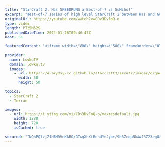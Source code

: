 ```yaml
---
title: "StarCraft 2: Has SPEEDRUNS a Best-of-7 vs GuMiho!"
excerpt: "Best-of-7 series of high level StarCraft 2 between Has and GuMiho. In this Protoss versus Terran Has decides to speed run the games, as he just simply won't stop cheesing. The issue however, is that he's playing against one of the trickiest Terran players. GuMiho is well familiar with this early game"
originalUrl: https://youtube.com/watch?v=CDv3DvFoQ-o
type: video
length: PT25M52S
publishedDateTime: 2023-01-26T09:46:47Z
heat: 51

featuredContent: "<iframe width=\"800\" height=\"500\" frameborder=\"0\" src=\"https://www.youtube.com/embed/CDv3DvFoQ-o\" allow=\"accelerometer; autoplay; encrypted-media; gyroscope; picture-in-picture\" allowfullscreen></iframe>"

provider:
  name: LowkoTV
  domain: lowko.tv
  images:
    - url: https://everyday-cc.github.io/starcraft2/assets/images/organizations/lowko.tv-50x50.jpg
      width: 50
      height: 50

topics:
  - StarCraft 2
  - Terran

images:
  - url: https://i.ytimg.com/vi/CDv3DvFoQ-o/maxresdefault.jpg
    width: 1280
    height: 720
    isCached: true

secured: "TNQhPQfzjZ1HBM0VnKABO/GTwgXhXtBnhUYnJyb+/9h3ZcquNk8wJBZ23egOx3l4WwmQ1m1gGQX5aIzDgkj5EPL6to1wGdyFiDiqNwSv1roWmws9YItuSaGceLDOJyTOv/+6+I0WvUW2R27fsuKCCrvQJ/pDXVe6dfCqSTZR6dZXD2AwYrHIdr+bguuFocl5EV5WKioP5Ng4XVSCkhkN3VXykhgbDG7sZj4RTPxzUl7O2YT9zQEjDPB2QYNbVwMZJATzQQgg8Nwe/MG91i+3u19Pww8H1sCY0SbC1WgJ4oGSysC/j4DPgTod2qgS4gwy9MVZp4Ii5V7K1XaXRSNw4UeLn7kcxHWU/3SYuOkqocN/XMTO3BHePp6JiU5iJm6K6m881zNxmF4JKTkz9mWB3k8ai5oFNBuWhcKWG04YW7A=;kqzIYGQfbnM4EGtoRgXnkw=="
---
```


